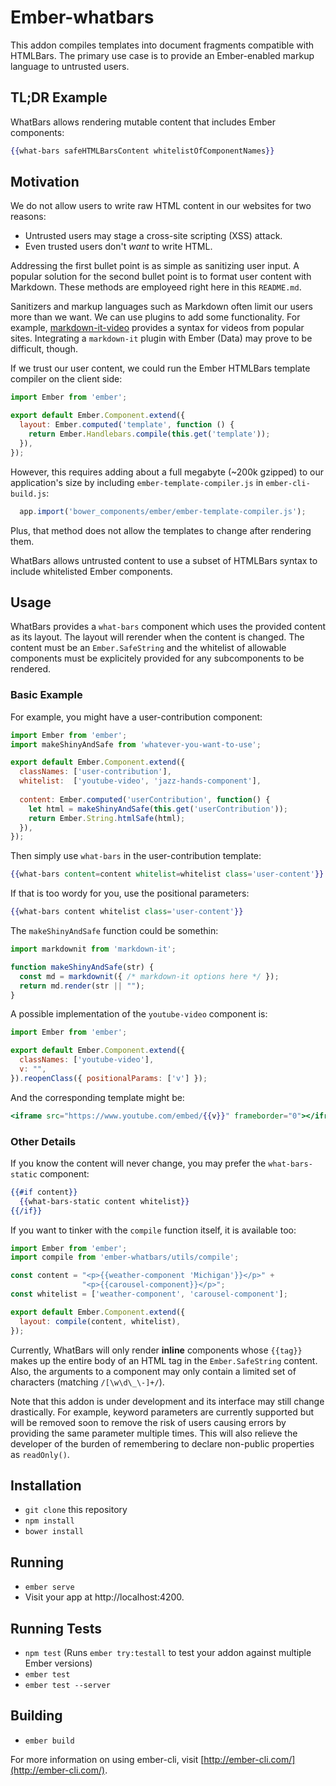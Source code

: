 # Ember-whatbars

This addon compiles templates into document fragments compatible with HTMLBars.
The primary use case is to provide an Ember-enabled markup language to
untrusted users.

## TL;DR Example

WhatBars allows rendering mutable content that includes Ember components:

```hbs
{{what-bars safeHTMLBarsContent whitelistOfComponentNames}}
```

## Motivation

We do not allow users to write raw HTML content in our websites for two reasons:
 * Untrusted users may stage a cross-site scripting (XSS) attack.
 * Even trusted users don't *want* to write HTML.

Addressing the first bullet point is as simple as sanitizing user input.
A popular solution for the second bullet point is to format user content with
Markdown. These methods are employeed right here in this `README.md`.

Sanitizers and markup languages such as Markdown often limit our users more
than we want.  We can use plugins to add some functionality. For example,
[markdown-it-video](https://github.com/brianjgeiger/markdown-it-video)
provides a syntax for videos from popular sites.  Integrating a `markdown-it`
plugin with Ember (Data) may prove to be difficult, though.

If we trust our user content, we could run the Ember HTMLBars template compiler 
on the client side:

```js
import Ember from 'ember';

export default Ember.Component.extend({
  layout: Ember.computed('template', function () {
    return Ember.Handlebars.compile(this.get('template'));
  }),
});
```

However, this requires adding about a full megabyte (~200k gzipped) to our
application's size by including `ember-template-compiler.js` in
`ember-cli-build.js`:

```js
  app.import('bower_components/ember/ember-template-compiler.js');
```

Plus, that method does not allow the templates to change after rendering them.

WhatBars allows untrusted content to use a subset of HTMLBars syntax to
include whitelisted Ember components.


## Usage

WhatBars provides a `what-bars` component which uses the provided content as
its layout.  The layout will rerender when the content is changed.  The
content must be an `Ember.SafeString` and the whitelist of allowable
components must be explicitely provided for any subcomponents to be rendered.

### Basic Example

For example, you might have a user-contribution component:

```js
import Ember from 'ember';
import makeShinyAndSafe from 'whatever-you-want-to-use';

export default Ember.Component.extend({
  classNames: ['user-contribution'],
  whitelist:  ['youtube-video', 'jazz-hands-component'],
  
  content: Ember.computed('userContribution', function() {
    let html = makeShinyAndSafe(this.get('userContribution'));
    return Ember.String.htmlSafe(html);
  }),
});
```

Then simply use `what-bars` in the user-contribution template:

```hbs
{{what-bars content=content whitelist=whitelist class='user-content'}}
```

If that is too wordy for you, use the positional parameters:

```hbs
{{what-bars content whitelist class='user-content'}}
```

The `makeShinyAndSafe` function could be somethin:

```js
import markdownit from 'markdown-it';

function makeShinyAndSafe(str) {
  const md = markdownit({ /* markdown-it options here */ });
  return md.render(str || "");
}
```

A possible implementation of the `youtube-video` component is:

```js
import Ember from 'ember';

export default Ember.Component.extend({
  classNames: ['youtube-video'],
  v: "",
}).reopenClass({ positionalParams: ['v'] });
```

And the corresponding template might be:

```hbs
<iframe src="https://www.youtube.com/embed/{{v}}" frameborder="0"></iframe>
```

### Other Details

If you know the content will never change, you may prefer the
`what-bars-static` component:

```hbs
{{#if content}}
  {{what-bars-static content whitelist}}
{{/if}}
```

If you want to tinker with the `compile` function itself, it is available too:

```js
import Ember from 'ember';
import compile from 'ember-whatbars/utils/compile';

const content = "<p>{{weather-component 'Michigan'}}</p>" +
                "<p>{{carousel-component}}</p>";
const whitelist = ['weather-component', 'carousel-component'];

export default Ember.Component.extend({
  layout: compile(content, whitelist),
});
```

Currently, WhatBars will only render **inline** components whose `{{tag}}`
makes up the  entire body of an HTML tag in the `Ember.SafeString` content.
Also, the arguments to a component may only contain a limited set of
characters (matching `/[\w\d\_\-]+/`).

Note that this addon is under development and its interface may still change
drastically.  For example, keyword parameters are currently supported but
will be removed soon to remove the risk of users causing errors by providing
the same parameter multiple times.  This will also relieve the developer of
the burden of remembering to declare non-public properties as `readOnly()`.

## Installation

* `git clone` this repository
* `npm install`
* `bower install`

## Running

* `ember serve`
* Visit your app at http://localhost:4200.

## Running Tests

* `npm test` (Runs `ember try:testall` to test your addon against multiple Ember versions)
* `ember test`
* `ember test --server`

## Building

* `ember build`

For more information on using ember-cli, visit [http://ember-cli.com/](http://ember-cli.com/).
